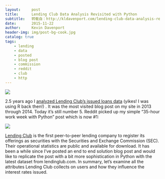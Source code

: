 ```yaml
---
layout:     post
title:      Lending Club Data Analysis Revisited with Python
subtitle:   转载自：http://kldavenport.com/lending-club-data-analysis-revisted-with-python/
date:       2015-11-22
author:     Kevin Davenport
header-img: img/post-bg-cook.jpg
catalog: true
tags:
    - lending
    - data
    - posted
    - blog post
    - commission
    - reddit
    - club
    - http
---
```


![](http://34.211.1.181/wp-content/uploads/2015/11/lending_club_python.gif)


2.5 years ago I [analyzed Lending Club’s issued loans data](http://34.211.1.181/gradient-boosting-analysis-of-lendingclubs-data) (yikes! I was using R back then!) . It was the most visited blog post on my site in 2013 through 2014. Today it’s still number 5. Reddit picked up my simple “35-hour work week with Python” post which is now #1:

![](http://34.211.1.181/wp-content/uploads/2015/11/Screen-Shot-2015-11-17-at-6.23.26-PM-940x444.png)


[Lending Club](https://www.lendingclub.com/.) is the first peer-to-peer lending company to register its offerings as securities with the Securities and Exchange Commission (SEC). Their operational statistics are public and available for download. It has been a while since I’ve posted an end to end solution blog post and would like to replicate the post with a bit more sophistication in Python with the latest dataset from lendinglub.com. In summary, let’s examine all the attributes Lending Club collects on users and how they influence the interest rates issued.
